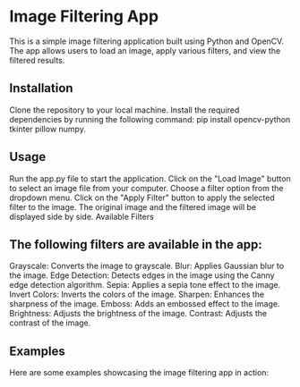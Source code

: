 # Image Filtering App

This is a simple image filtering application built using Python and OpenCV. The app allows users to load an image, apply various filters, and view the filtered results.

## Installation

Clone the repository to your local machine.
Install the required dependencies by running the following command: pip install opencv-python tkinter pillow numpy.
## Usage

Run the app.py file to start the application.
Click on the "Load Image" button to select an image file from your computer.
Choose a filter option from the dropdown menu.
Click on the "Apply Filter" button to apply the selected filter to the image.
The original image and the filtered image will be displayed side by side.
Available Filters

## The following filters are available in the app:

Grayscale: Converts the image to grayscale.
Blur: Applies Gaussian blur to the image.
Edge Detection: Detects edges in the image using the Canny edge detection algorithm.
Sepia: Applies a sepia tone effect to the image.
Invert Colors: Inverts the colors of the image.
Sharpen: Enhances the sharpness of the image.
Emboss: Adds an embossed effect to the image.
Brightness: Adjusts the brightness of the image.
Contrast: Adjusts the contrast of the image.
## Examples

Here are some examples showcasing the image filtering app in action:
